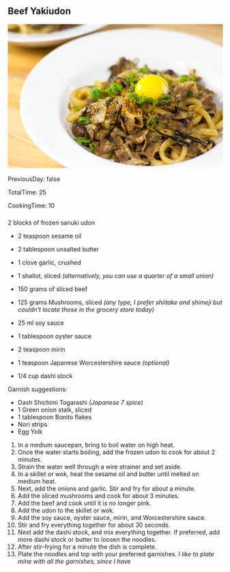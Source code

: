 [title]: #()

## Beef Yakiudon 

[img]: #()

![](../docs/imgs/0029-yaki-udon.webp)

[#url]:#()

[]()

[recipe-time]: #()

PreviousDay: false

TotalTime: 25

CookingTime: 10

[ingredients-content]: #()

### 
2 blocks of frozen sanuki udon
* 2 teaspoon sesame oil
* 2 tablespoon unsalted butter
* 1 clove garlic, crushed
* 1 shallot, sliced *(alternatively, you can use a quarter of a small onion)*
* 150 grams of sliced beef
* 125 grams Mushrooms, sliced *(any type, I prefer shiitake and shimeji but couldn’t locate those in the grocery store today)*
* 25 ml soy sauce
* 1 tablespoon oyster sauce
* 2 teaspoon mirin
* 1 teaspoon Japanese Worcestershire sauce *(optional)*

* 1/4 cup dashi stock

Garnish suggestions:
* Dash Shichimi Togarashi *(Japanese 7 spice)*
* 1 Green onion stalk, sliced
* 1 tablespoon Bonito flakes
* Nori strips
* Egg Yolk


[content]: #()



1. In a medium saucepan, bring to boil water on high heat.
2. Once the water starts boiling, add the frozen udon to cook for about 2
minutes.
3. Strain the water well through a wire strainer and set aside.
4. In a skillet or wok, heat the sesame oil and butter until melted on
medium heat.
5. Next, add the onions and garlic. Stir and fry for about a minute.
6. Add the sliced mushrooms and cook for about 3 minutes.
7. Add the beef and cook until it is no longer pink.
8. Add the udon to the skillet or wok.
9. Add the soy sauce, oyster sauce, mirin, and Worcestershire sauce.
10. Stir and fry everything together for about 30 seconds.
11. Next add the dashi stock, and mix everything together. If preferred,
add more dashi stock or butter to loosen the noodles.
12. After stir-frying for a minute the dish is complete.
13. Plate the noodles and top with your preferred garnishes. *I like to
plate mine with all the garnishes, since I have*
